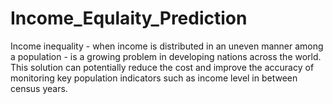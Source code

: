 # Income_Equlaity_Prediction
Income inequality - when income is distributed in an uneven manner among a population - is a growing problem in developing nations across the world. This solution can potentially reduce the cost and improve the accuracy of monitoring key population indicators such as income level in between census years. 
